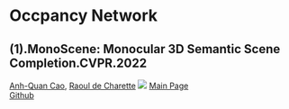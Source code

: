 # Occpancy Network
## (1).MonoScene: Monocular 3D Semantic Scene Completion.CVPR.2022
[Anh-Quan Cao](https://anhquancao.github.io/), [Raoul de Charette](https://team.inria.fr/rits/membres/raoul-de-charette/)
![](https://cv-rits.github.io/MonoScene/imgs/SemKITTI.gif)
[Main Page](https://cv-rits.github.io/MonoScene/)   
[Github](https://github.com/cv-rits/MonoScene)
